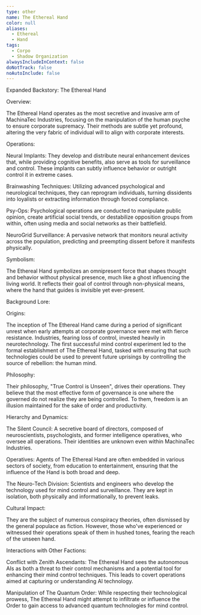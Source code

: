 ```yaml
---
type: other
name: The Ethereal Hand
color: null
aliases:
  - Ethereal
  - Hand
tags:
  - Corpo
  - Shadow Organization
alwaysIncludeInContext: false
doNotTrack: false
noAutoInclude: false
---
```

Expanded Backstory: The Ethereal Hand

Overview:

The Ethereal Hand operates as the most secretive and invasive arm of MachinaTec Industries, focusing on the manipulation of the human psyche to ensure corporate supremacy. Their methods are subtle yet profound, altering the very fabric of individual will to align with corporate interests.

Operations:

Neural Implants: They develop and distribute neural enhancement devices that, while providing cognitive benefits, also serve as tools for surveillance and control. These implants can subtly influence behavior or outright control it in extreme cases.

Brainwashing Techniques: Utilizing advanced psychological and neurological techniques, they can reprogram individuals, turning dissidents into loyalists or extracting information through forced compliance.

Psy-Ops: Psychological operations are conducted to manipulate public opinion, create artificial social trends, or destabilize opposition groups from within, often using media and social networks as their battlefield.

NeuroGrid Surveillance: A pervasive network that monitors neural activity across the population, predicting and preempting dissent before it manifests physically.

Symbolism:

The Ethereal Hand symbolizes an omnipresent force that shapes thought and behavior without physical presence, much like a ghost influencing the living world. It reflects their goal of control through non-physical means, where the hand that guides is invisible yet ever-present.

Background Lore:

Origins:

The inception of The Ethereal Hand came during a period of significant unrest when early attempts at corporate governance were met with fierce resistance. Industries, fearing loss of control, invested heavily in neurotechnology. The first successful mind control experiment led to the formal establishment of The Ethereal Hand, tasked with ensuring that such technologies could be used to prevent future uprisings by controlling the source of rebellion: the human mind.

Philosophy:

Their philosophy, "True Control is Unseen", drives their operations. They believe that the most effective form of governance is one where the governed do not realize they are being controlled. To them, freedom is an illusion maintained for the sake of order and productivity.

Hierarchy and Dynamics:

The Silent Council: A secretive board of directors, composed of neuroscientists, psychologists, and former intelligence operatives, who oversee all operations. Their identities are unknown even within MachinaTec Industries.

Operatives: Agents of The Ethereal Hand are often embedded in various sectors of society, from education to entertainment, ensuring that the influence of the Hand is both broad and deep.

The Neuro-Tech Division: Scientists and engineers who develop the technology used for mind control and surveillance. They are kept in isolation, both physically and informationally, to prevent leaks.

Cultural Impact:

They are the subject of numerous conspiracy theories, often dismissed by the general populace as fiction. However, those who've experienced or witnessed their operations speak of them in hushed tones, fearing the reach of the unseen hand.

Interactions with Other Factions:

Conflict with Zenith Ascendants: The Ethereal Hand sees the autonomous AIs as both a threat to their control mechanisms and a potential tool for enhancing their mind control techniques. This leads to covert operations aimed at capturing or understanding AI technology.

Manipulation of The Quantum Order: While respecting their technological prowess, The Ethereal Hand might attempt to infiltrate or influence the Order to gain access to advanced quantum technologies for mind control.